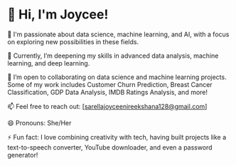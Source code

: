 # 👋 Hi, I'm Joycee!

👀 I'm passionate about data science, machine learning, and AI, with a focus on exploring new possibilities in these fields.

🌱 Currently, I’m deepening my skills in advanced data analysis, machine learning, and deep learning.

💞️ I’m open to collaborating on data science and machine learning projects. Some of my work includes Customer Churn Prediction, Breast Cancer Classification, GDP Data Analysis, IMDB Ratings Analysis, and more!

📫 Feel free to reach out: [sarellajoyceenireekshana128@gmail.com]

😄 Pronouns: She/Her

⚡ Fun fact: I love combining creativity with tech, having built projects like a text-to-speech converter, YouTube downloader, and even a password generator!
<!---
joycee883/joycee883 is a ✨ special ✨ repository because its `README.md` (this file) appears on your GitHub profile.
You can click the Preview link to take a look at your changes.
--->

